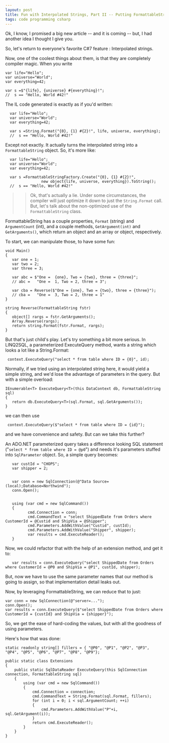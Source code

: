 ```yaml
---
layout: post
title: Fun with Interpolated Strings, Part II -- Putting FormattableString to work. 
tags: code programming csharp
---
```


Ok, I know, I promised a big new article -- and it is coming -- but, I had another idea I thought I give you.

So, let's return to everyone's favorite C#7 feature : Interpolated strings.

Now, one of the coolest things about them, is that they are completely compiler magic.  When you write

    var life="Hello";
    var universe="World";
    var everything=42;
	  
    var s =$"{life}, {universe} #{everything}!";
    //  s == "Hello, World #42!"
	  
The IL code generated is exactly as if you'd written:

      var life="Hello";
	  var universe="World";
	  var everything=42;
	  
	  var s =String.Format("{0}, {1} #{2}!", life, universe, everything);
	  //  s == "Hello, World #42!"
	 
Except not exactly.  It actually turns the interpolated string into a `FormattableString` object. So, it's more like:

      var life="Hello";
	  var universe="World";
	  var everything=42;
	  
	  var s =FormattableStringFactory.Create("{0}, {1} #{2}!", 
	                new object{life, universe, everything}).ToString();
	  //  s == "Hello, World #42!"


>> Ok, that's actually a lie.  Under some circumstances, the compiler will just optimize it down to just the `String.Format` call.  But, let's talk about the non-optimized use of the `FormattableString` class.

FormattableString has a couple properties, `Format` (string) and `ArgumentCount` (int), and a couple methods, `GetArgument(int)` and `GetArguments()`, which return an object and an array or object, respectively.

To start, we can manipulate those, to have some fun:

    void Main()
    {
       var one = 1;
       var two = 2;
       var three = 3;
 
       var abc = $"One =  {one}, Two = {two}, three = {three}";
	   // abc =   "One =  1, Two = 2, three = 3";
 
       var cba = Reverse($"One = {one}, Two = {two}, three = {three}");
	   // cba =   "One =  3, Two = 2, three = 1" 
    }
 
    string Reverse(FormattableString fstr)
    {
       object[] rargs = fstr.GetArguments();
       Array.Reverse(rargs);
       return string.Format(fstr.Format, rargs);
    }
 

But that's just child's play.  Let's try something a bit more serious.   In LINQ2SQL, a parameterized ExecuteQuery method, wants a string which looks a lot like a String.Format:

     context.ExecuteQuery("select * from table where ID = {0}", id);
	 
Normally, if we tried using an interpolated string here, it would yield a simple string, and we'd lose the advantage of parameters in the query.  But with a simple overload:

    IEnumerable<T> ExecuteQuery<T>(this DataContext db, FormattableString sql)
    {
       return db.ExecuteQuery<T>(sql.Format, sql.GetArguments());
    }

we can then use 

     context.ExecuteQuery($"select * from table where ID = {id}");
	 
and we have convenience and safety. But can we take this further?  

An ADO.NET parameterized query takes a difference looking SQL statement ("`select * from table where ID = @p0`") and needs it's parameters stuffed into `SqlParameter` object.  So, a simple query becomes:
 
       var custId = "CHOPS";
       var shipper = 2;
       
       
       var conn = new SqlConnection(@"Data Source=(local);Database=Northwind");
       conn.Open();
 
       
       using (var cmd = new SqlCommand())
       {
              cmd.Connection = conn;
              cmd.CommandText = "select ShippedDate from Orders where CustomerId = @Custid and ShipVia = @Shipper";
              cmd.Parameters.AddWithValue("Custid", custId);
              cmd.Parameters.AddWithValue("Shipper", shipper);
              var results = cmd.ExecuteReader();
       }
	   
Now, we could refactor that with the help of an extension method, and get it to:

       var results = conn.ExecuteQuery("select ShippedDate from Orders where CustomerId = @P0 and ShipVia = @P1", custId, shipper);
	   
But, now we have to use the same parameter names that our method is going to assign, so that implementation detail leaks out.

Now, by leveraging FormattableString, we can reduce that to just:

    var conn = new SqlConnection(@"server=...");
    conn.Open();
    var results = conn.ExecuteQuery($"select ShippedDate from Orders where CustomerId = {custId} and ShipVia = {shipper}");

So, we get the ease of hard-coding the values, but with all the goodness of using parameters.			  
			  

Here's how that was done:
 
    static readonly string[] fillers = { "@P0", "@P1", "@P2", "@P3", "@P4", "@P5", "@P6", "@P7", "@P8", "@P9"};
	  
    public static class Extensions
    { 
        public static SqlDataReader ExecuteQuery(this SqlConnection connection, FormattableString sql)
        {
            using (var cmd = new SqlCommand())
            {
                cmd.Connection = connection; 
                cmd.CommandText = String.Format(sql.Format, fillers);
                for (int i = 0; i < sql.ArgumentCount; ++i)
                {
                    cmd.Parameters.AddWithValue("P"+i, sql.GetArgument(i));
                }
                return cmd.ExecuteReader();
            }
        }
    }

 
 
